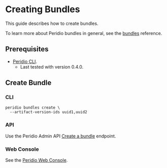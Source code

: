 # Creating Bundles

This guide describes how to create bundles.

To learn more about Peridio bundles in general, see the [bundles](/reference/bundles)
reference.

## Prerequisites

- [Peridio CLI](https://github.com/peridio/morel/releases).
  - Last tested with version 0.4.0.

## Create Bundle

### CLI

```console
peridio bundles create \
  --artifact-version-ids uuid1,uuid2
```

### API

Use the Peridio Admin API
[Create a bundle](/admin-api#tag/artifacts/operations/create-a-bundle) endpoint.

### Web Console

See the [Peridio Web Console](https://console.cremini.peridio.com).
